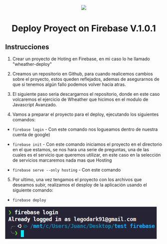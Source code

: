 <p align="center"><img src="https://img.icons8.com/color/144/000000/firebase.png"/></p>
<h1 align="center">Deploy  Proyect on Firebase V.1.0.1</h1>

## Instrucciones

1. Crear un proyecto de Hoting en Firebase, en mi caso lo he llamado "wheather-deploy"

2. Creamos un repositorio en Github, para cuando realicemos cambios sobre el proyecto, estos queden reflejados, ademas de asegurarnos de que si tenemos algún fallo podemos volver hacía atras.

3. El siguiente paso seria descargarnos el repositorio, donde en este caso volcaremos el ejercicio de Wheather que hicimos en el modulo de Javascript Avanzado.

4. Vamos a preparar el proyecto para el deploy, ejecutando los siguientes comandos:

  -  `firebase login` - Con este comando nos logueamos dentro de nuestra cuenta de google)




  -  `firebase init` - Con este comando iniciamos el proyecto en el directorio en el que estamos, se nos hara una serie de preguntas, una de las cuales es el servicio que queremos utilizar, en este caso en la selección de servicios marcaremos nada mas que Hosting
  -  `firebase serve --only hosting` - Con este comando

5. Por ultimo, una vez tengamos el proyecto con los archivos que deseamos subir, realizamos el desploy de la aplicación usando el siguiente comando:
- `firebase deploy`

![](./images_firebase/login.PNG)